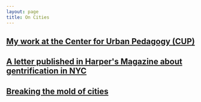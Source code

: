 ```yaml
---
layout: page
title: On Cities
---
```




## [My work at the Center for Urban Pedagogy (CUP)](CUP.md)

## [A letter published in Harper's Magazine about gentrification in NYC](a-letter-to-harpers.md)

## [Breaking the mold of cities](http://grannycart.net/city-mold-breaking/)

[//]: # (Set up A Canon For Planners as its won repo and add here)


